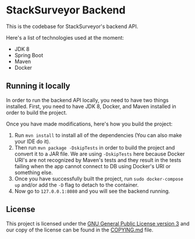 # StackSurveyor Backend

This is the codebase for StackSurveyor's backend API.

Here's a list of technologies used at the moment:
 - JDK 8
 - Spring Boot
 - Maven
 - Docker

## Running it locally
In order to run the backend API locally, you need to have two things installed.
First, you need to have JDK 8, Docker, and Maven installed in order to build
the project.

Once you have made modifications, here's how you build the project:
 1. Run `mvn install` to install all of the dependencies (You can also make your
    IDE do it).
 2. Then run `mvn package -DskipTests` in order to build the project and convert it to
a JAR file. We are using `-DskipTests` here because Docker URI's are not recognized by Maven's
    tests and they result in the tests failing when the app cannot connect to DB using Docker's URI or something else.
 3. Once you have successfully built the project, run `sudo docker-compose up` and/or add the `-D` flag to detach to the container.
 4. Now go to `127.0.0.1:8080` and you will see the backend running.


## License

This project is licensed under the [GNU General Public License version
3](https://www.gnu.org/licenses/gpl-3.0.html) and our copy of the license can be found in the
[COPYING.md](COPYING.md) file.
